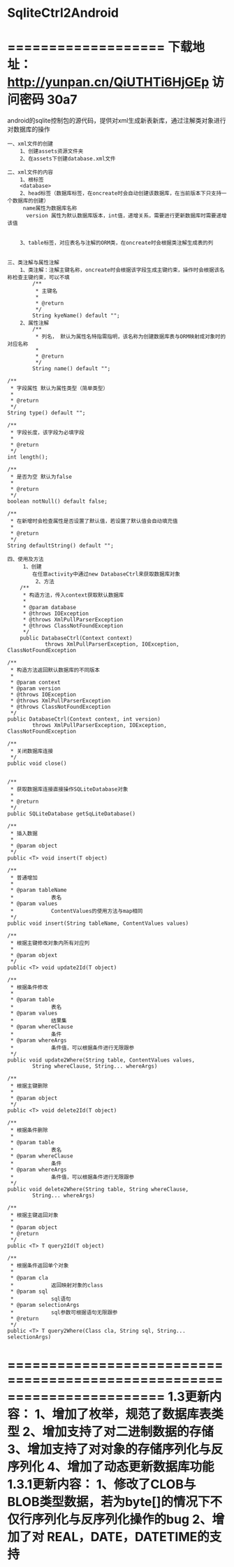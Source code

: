 SqliteCtrl2Android
==================

===================
	下载地址：http://yunpan.cn/QiUTHTi6HjGEp  访问密码 30a7
===================


android的sqlite控制包的源代码，提供对xml生成新表新库，通过注解类对象进行对数据库的操作

	一、xml文件的创建
  		1、创建assets资源文件夹
  		2、在assets下创建database.xml文件
   
	二、xml文件的内容
  		1、根标签
  		<database>
  		2、head标签（数据库标签，在oncreate时会自动创建该数据库，在当前版本下只支持一个数据库的创建）
		 name属性为数据库名称
		  version 属性为默认数据库版本，int值，递增关系，需要进行更新数据库时需要递增该值
    

  		3、table标签，对应表名与注解的ORM类，在oncreate时会根据类注解生成表的列
  

	三、类注解与属性注解
  		1、类注解：注解主键名称，oncreate时会根据该字段生成主键约束，操作时会根据该名称检查主键约束，可以不填
 			/**
			 * 主键名
			 * 
			 * @return
			 */
			String kyeName() default "";
  		2、属性注解
  			/**
			 * 列名， 默认为属性名特指需指明，该名称为创建数据库表与ORM映射成对象时的对应名称
			 * 
			 * @return
			 */
			String name() default "";

	/**
	 * 字段属性 默认为属性类型（简单类型）
	 * 
	 * @return
	 */
	String type() default "";

	/**
	 * 字段长度，该字段为必填字段
	 * 
	 * @return
	 */
	int length();

	/**
	 * 是否为空 默认为false
	 * 
	 * @return
	 */
	boolean notNull() default false;

	/**
	 * 在新增时会检查属性是否设置了默认值，若设置了默认值会自动填充值
	 * 
	 * @return
	 */
	String defaultString() default "";
	
	四、使用及方法
 		 1、创建
		    在任意activity中通过new DatabaseCtrl来获取数据库对象
 			 2、方法
	  	/**
		 * 构造方法，传入context获取默认数据库
		 * 
		 * @param database
		 * @throws IOException
		 * @throws XmlPullParserException
		 * @throws ClassNotFoundException
		 */
		public DatabaseCtrl(Context context)
				throws XmlPullParserException, IOException, ClassNotFoundException

	/**
	 * 构造方法返回默认数据库的不同版本
	 * 
	 * @param context
	 * @param version
	 * @throws IOException
	 * @throws XmlPullParserException
	 * @throws ClassNotFoundException
	 */
	public DatabaseCtrl(Context context, int version)
			throws XmlPullParserException, IOException, ClassNotFoundException
			
	/**
	 * 关闭数据库连接
	 */
	public void close()
	
	
	/**
	 * 获取数据库连接直接操作SQLiteDatabase对象
	 * 
	 * @return
	 */
	public SQLiteDatabase getSqLiteDatabase()

	/**
	 * 插入数据
	 * 
	 * @param object
	 */
	public <T> void insert(T object) 

	/**
	 * 普通增加
	 * 
	 * @param tableName
	 *            表名
	 * @param values
	 *            ContentValues的使用方法与map相同
	 */
	public void insert(String tableName, ContentValues values)

	/**
	 * 根据主键修改对象内所有对应列
	 * 
	 * @param objext
	 */
	public <T> void update2Id(T object)

	/**
	 * 根据条件修改
	 * 
	 * @param table
	 *            表名
	 * @param values
	 *            结果集
	 * @param whereClause
	 *            条件
	 * @param whereArgs
	 *            条件值，可以根据条件进行无限跟参
	 */
	public void update2Where(String table, ContentValues values,
			String whereClause, String... whereArgs)

	/**
	 * 根据主键删除
	 * 
	 * @param object
	 */
	public <T> void delete2Id(T object)

	/**
	 * 根据条件删除
	 * 
	 * @param table
	 *            表名
	 * @param whereClause
	 *            条件
	 * @param whereArgs
	 *            条件值，可以根据条件进行无限跟参
	 */
	public void delete2Where(String table, String whereClause,
			String... whereArgs)

	/**
	 * 根据主键返回对象
	 * 
	 * @param object
	 * @return
	 */
	public <T> T query2Id(T object)

	/**
	 * 根据条件返回单个对象
	 * 
	 * @param cla
	 *            返回映射对象的class
	 * @param sql
	 *            sql语句
	 * @param selectionArgs
	 *            sql参数可根据语句无限跟参
	 * @return
	 */
	public <T> T query2Where(Class cla, String sql, String... selectionArgs)
	



=======================================================================
	1.3更新内容：
		1、增加了枚举，规范了数据库表类型
		2、增加支持了对二进制数据的存储
		3、增加支持了对对象的存储序列化与反序列化
		4、增加了动态更新数据库功能
	1.3.1更新内容：
		1、修改了CLOB与BLOB类型数据，若为byte[]的情况下不仅行序列化与反序列化操作的bug
		2、增加了对	REAL，DATE，DATETIME的支持
=======================================================================
